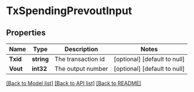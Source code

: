# TxSpendingPrevoutInput

## Properties
Name | Type | Description | Notes
------------ | ------------- | ------------- | -------------
**Txid** | **string** | The transaction id | [optional] [default to null]
**Vout** | **int32** | The output number | [optional] [default to null]

[[Back to Model list]](../README.md#documentation-for-models) [[Back to API list]](../README.md#documentation-for-api-endpoints) [[Back to README]](../README.md)

